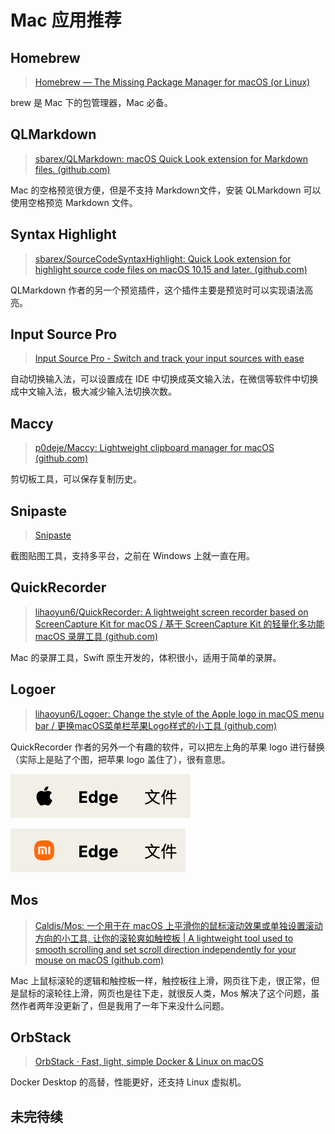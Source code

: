 # Mac 应用推荐

## Homebrew

> [Homebrew — The Missing Package Manager for macOS (or Linux)](https://brew.sh/)

brew 是 Mac 下的包管理器，Mac 必备。

## QLMarkdown

> [sbarex/QLMarkdown: macOS Quick Look extension for Markdown files. (github.com)](https://github.com/sbarex/QLMarkdown)

Mac 的空格预览很方便，但是不支持 Markdown文件，安装 QLMarkdown 可以使用空格预览 Markdown 文件。

## Syntax Highlight

> [sbarex/SourceCodeSyntaxHighlight: Quick Look extension for highlight source code files on macOS 10.15 and later. (github.com)](https://github.com/sbarex/SourceCodeSyntaxHighlight)

QLMarkdown 作者的另一个预览插件，这个插件主要是预览时可以实现语法高亮。

## Input Source Pro

> [Input Source Pro - Switch and track your input sources with ease](https://inputsource.pro/)

自动切换输入法，可以设置成在 IDE 中切换成英文输入法，在微信等软件中切换成中文输入法，极大减少输入法切换次数。

## Maccy

> [p0deje/Maccy: Lightweight clipboard manager for macOS (github.com)](https://github.com/p0deje/Maccy)

剪切板工具，可以保存复制历史。

## Snipaste

> [Snipaste](https://www.snipaste.com/)

截图贴图工具，支持多平台，之前在 Windows 上就一直在用。

## QuickRecorder

> [lihaoyun6/QuickRecorder: A lightweight screen recorder based on ScreenCapture Kit for macOS / 基于 ScreenCapture Kit 的轻量化多功能 macOS 录屏工具 (github.com)](https://github.com/lihaoyun6/QuickRecorder)

Mac 的录屏工具，Swift 原生开发的，体积很小，适用于简单的录屏。

## Logoer

> [lihaoyun6/Logoer: Change the style of the Apple logo in macOS menu bar / 更换macOS菜单栏苹果Logo样式的小工具 (github.com)](https://github.com/lihaoyun6/Logoer)

QuickRecorder 作者的另外一个有趣的软件，可以把左上角的苹果 logo 进行替换（实际上是贴了个图，把苹果 logo 盖住了），很有意思。

![image-20240726182914956](./assets/image-20240726182914956.png)

![image-20240726182806225](./assets/image-20240726182806225.png)

## Mos

> [Caldis/Mos: 一个用于在 macOS 上平滑你的鼠标滚动效果或单独设置滚动方向的小工具, 让你的滚轮爽如触控板 | A lightweight tool used to smooth scrolling and set scroll direction independently for your mouse on macOS (github.com)](https://github.com/Caldis/Mos)

Mac 上鼠标滚轮的逻辑和触控板一样，触控板往上滑，网页往下走，很正常，但是鼠标的滚轮往上滑，网页也是往下走，就很反人类，Mos 解决了这个问题，虽然作者两年没更新了，但是我用了一年下来没什么问题。

## OrbStack

> [OrbStack · Fast, light, simple Docker & Linux on macOS](https://orbstack.dev/)

Docker Desktop 的高替，性能更好，还支持 Linux 虚拟机。

## 未完待续

